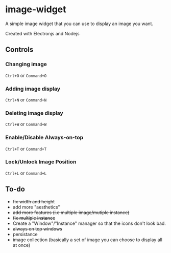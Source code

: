 # image-widget

A simple image widget that you can use to display an image you want.

Created with Electronjs and Nodejs

## Controls

### Changing image
`Ctrl+O` or `Command+O`
### Adding image display
`Ctrl+N` or `Command+N`
### Deleting image display
`Ctrl+W` or `Command+W`
### Enable/Disable Always-on-top
`Ctrl+T` or `Command+T`
### Lock/Unlock Image Position
`Ctrl+L` or `Command+L`

## To-do
- <del>fix width and height</del>
- add more "aesthetics"
- <del>add more features (i.e multiple image/mutiple instance)</del>
- <del>fix multiple instance</del>
- Create a "Window"/"Instance" manager so that the icons don't look bad.
- <del>always on top windows</del>
- persistance
- image collection (basically a set of image you can choose to display all at once)